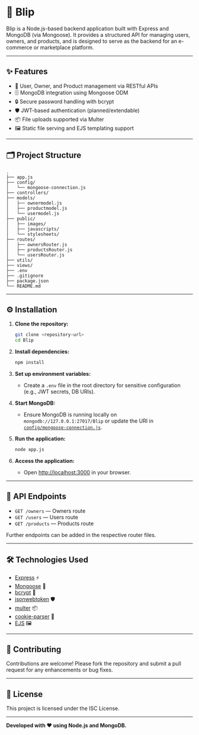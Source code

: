 # 🚀 Blip

Blip is a Node.js-based backend application built with Express and MongoDB (via Mongoose). It provides a structured API for managing users, owners, and products, and is designed to serve as the backend for an e-commerce or marketplace platform.

---

## ✨ Features

- 👤 User, Owner, and Product management via RESTful APIs
- 🗄️ MongoDB integration using Mongoose ODM
- 🔒 Secure password handling with bcrypt
- 🛡️ JWT-based authentication (planned/extendable)
- 📦 File uploads supported via Multer
- 🖼️ Static file serving and EJS templating support

---

## 🗂️ Project Structure

```
.
├── app.js
├── config/
│   └── mongoose-connection.js
├── controllers/
├── models/
│   ├── ownermodel.js
│   ├── productmodel.js
│   └── usermodel.js
├── public/
│   ├── images/
│   ├── javascripts/
│   └── stylesheets/
├── routes/
│   ├── ownersRouter.js
│   ├── productsRouter.js
│   └── usersRouter.js
├── utils/
├── views/
├── .env
├── .gitignore
├── package.json
└── README.md
```

---

## ⚙️ Installation

1. **Clone the repository:**
   ```sh
   git clone <repository-url>
   cd Blip
   ```

2. **Install dependencies:**
   ```sh
   npm install
   ```

3. **Set up environment variables:**
   - Create a `.env` file in the root directory for sensitive configuration (e.g., JWT secrets, DB URIs).

4. **Start MongoDB:**
   - Ensure MongoDB is running locally on `mongodb://127.0.0.1:27017/Blip` or update the URI in [`config/mongoose-connection.js`](config/mongoose-connection.js).

5. **Run the application:**
   ```sh
   node app.js
   ```

6. **Access the application:**
   - Open [http://localhost:3000](http://localhost:3000) in your browser.

---

## 📡 API Endpoints

- `GET /owners` — Owners route
- `GET /users` — Users route
- `GET /products` — Products route

Further endpoints can be added in the respective router files.

---

## 🛠️ Technologies Used

- [Express](https://expressjs.com/) ⚡
- [Mongoose](https://mongoosejs.com/) 🍃
- [bcrypt](https://www.npmjs.com/package/bcrypt) 🔑
- [jsonwebtoken](https://www.npmjs.com/package/jsonwebtoken) 🛡️
- [multer](https://www.npmjs.com/package/multer) 📦
- [cookie-parser](https://www.npmjs.com/package/cookie-parser) 🍪
- [EJS](https://ejs.co/) 🖼️

---

## 🤝 Contributing

Contributions are welcome! Please fork the repository and submit a pull request for any enhancements or bug fixes.

---

## 📄 License

This project is licensed under the ISC License.

---

**Developed with ❤️ using Node.js and MongoDB.**